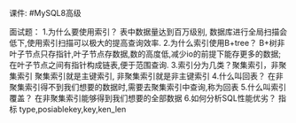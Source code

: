 课件:   #MySQL8高级

面试题：
1.为什么要使用索引？
	表中数据量达到百万级别, 数据库进行全局扫描会低下,使用索引扫描可以极大的提高查询效率.
2.为什么索引使用B+tree？
	B+树非叶子节点只存指针,叶子节点存数据,数的高度低,减少io的前提下能存更多的数据;
	在叶子节点之间有指针构成链表,便于范围查询.
3.索引分为几类？聚集索引，非聚集索引
	聚集索引就是主键索引,
	非聚集索引就是非主键索引
4.什么叫回表？
	在非聚集索引得不到我们想要的数据时,需要去聚集索引中查询,称为回表
5.什么叫索引覆盖？
	在非聚集索引能够得到我们想要的全部数据
6.如何分析SQL性能优劣？ 指标 type,posiablekey,key,ken_len
	